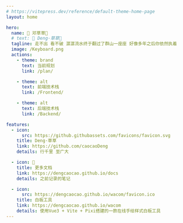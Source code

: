 ```yaml
---
# https://vitepress.dev/reference/default-theme-home-page
layout: home

hero:
  name: 👋 邓草草👣
  # text: 👋 Deng·草草👣
  tagline: 走不出 看不破 潺潺流水终于翻过了群山一座座 好像多年之后你依然执着
  image: /Keyboard.png
  actions:
    - theme: brand
      text: 当前规划
      link: /plan/

    - theme: alt
      text: 前端技术栈
      link: /Frontend/

    - theme: alt
      text: 后端技术栈
      link: /Backend/

features:
  - icon:
      src: https://github.githubassets.com/favicons/favicon.svg
    title: Deng·草草
    link: https://github.com/caocaoDeng
    details: 行千里 至广大

  - icon: 📄
    title: 更多文档
    link: https://dengcaocao.github.io/docs
    details: 之前记录的笔记

  - icon:
      src: https://dengcaocao.github.io/wacom/favicon.ico
    title: 白板工具
    link: https://dengcaocao.github.io/wacom
    details: 使用Vue3 + Vite + Pixi搭建的一款在线手绘样式白板工具
---
```

